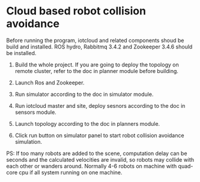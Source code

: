 Cloud based robot collision avoidance
=========

Before running the program, iotcloud and related components shoud be build and installed. ROS hydro, Rabbitmq 3.4.2 and Zookeeper 3.4.6 should be installed.

1. Build the whole project. If you are going to deploy the topology on remote cluster, refer to the doc in planner module before building.

2. Launch Ros and Zookeeper.

3. Run simulator according to the doc in simulator module.

4. Run iotcloud master and site, deploy sesnors according to the doc in sensors module.

5. Launch topology according to the doc in planners module.

6. Click run button on simulator panel to start robot collision avoidance simulation.

PS: If too many robots are added to the scene, computation delay can be seconds and the calculated velocities are invalid, so robots may collide with each other or wanders around. Normally 4-6 robots on machine with quad-core cpu if all system running on one machine.
